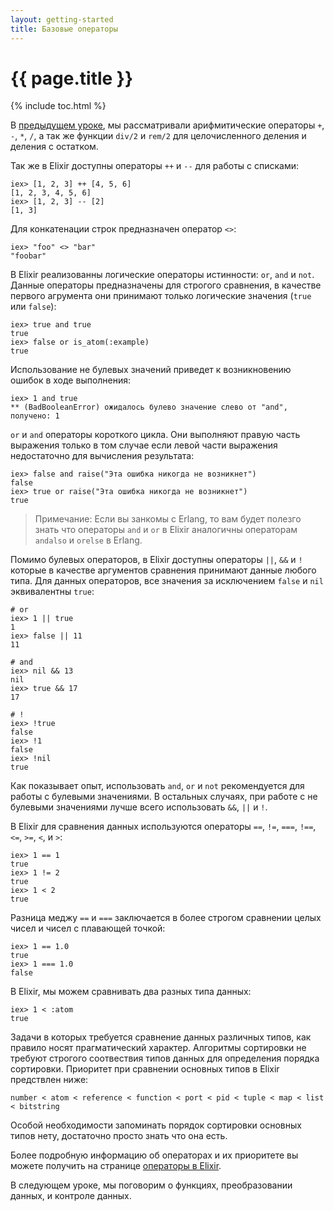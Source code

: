 ```yaml
---
layout: getting-started
title: Базовые операторы
---
```


# {{ page.title }}

{% include toc.html %}

В [предыдущем уроке](/getting-started/basic-types.html), мы рассматривали арифмитические операторы `+`, `-`, `*`, `/`, а так же функции `div/2` и `rem/2` для целочисленного деления и деления с остатком.

Так же в Elixir доступны операторы `++` и `--` для работы с списками:

```iex
iex> [1, 2, 3] ++ [4, 5, 6]
[1, 2, 3, 4, 5, 6]
iex> [1, 2, 3] -- [2]
[1, 3]
```

Для конкатенации строк предназначен оператор `<>`:

```iex
iex> "foo" <> "bar"
"foobar"
```

В Elixir реализованны логические операторы истинности: `or`, `and` и `not`. Данные операторы предназначены для строгого сравнения, в качестве первого агрумента они принимают только логические значения (`true` или `false`):

```iex
iex> true and true
true
iex> false or is_atom(:example)
true
```

Использование не булевых значений приведет к возникновению ошибок в ходе выполнения:

```iex
iex> 1 and true
** (BadBooleanError) ожидалось булево значение слево от "and", получено: 1
```

`or` и `and` операторы короткого цикла. Они выполняют правую часть выражения только в том случае если левой части выражения недостаточно для вычисления результата:

```iex
iex> false and raise("Эта ошибка никогда не возникнет")
false
iex> true or raise("Эта ошибка никогда не возникнет")
true
```

> Примечание: Если вы занкомы с Erlang, то вам будет полезго знать что операторы `and` и `or` в Elixir аналогичны операторам `andalso` и `orelse` в Erlang.

Помимо булевых операторов, в Elixir доступны операторы `||`, `&&` и `!` которые в качестве аргументов сравнения принимают данные любого типа. Для данных операторов, все значения за исключением `false` и `nil` эквивалентны `true`:

```iex
# or
iex> 1 || true
1
iex> false || 11
11

# and
iex> nil && 13
nil
iex> true && 17
17

# !
iex> !true
false
iex> !1
false
iex> !nil
true
```

Как показывает опыт, использовать `and`, `or` и `not` рекомендуется для работы с булевыми значениями. В остальных случаях, при работе с не булевыми значениями лучше всего использовать `&&`, `||` и `!`.

В Elixir для сравнения данных используются операторы `==`, `!=`, `===`, `!==`, `<=`, `>=`, `<`, и `>`:

```iex
iex> 1 == 1
true
iex> 1 != 2
true
iex> 1 < 2
true
```

Разница меджу `==` и `===` заключается в более строгом сравнении целых чисел и чисел с плавающей точкой:

```iex
iex> 1 == 1.0
true
iex> 1 === 1.0
false
```

В Elixir, мы можем сравнивать два разных типа данных:

```iex
iex> 1 < :atom
true
```

Задачи в которых требуется сравнение данных различных типов, как правило носят прагматический характер. Алгоритмы сортировки не требуют строгого соотвествия типов данных для определения порядка сортировки. Приоритет при сравнении основных типов в Elixir предствлен ниже:

    number < atom < reference < function < port < pid < tuple < map < list < bitstring

Особой необходимости запоминать порядок сортировки основных типов нету, достаточно просто знать что она есть.

Более подробную информацию об операторах и их приоритете вы можете получить на странице [операторы в Elixir](/docs/master/elixir/operators.html).

В следующем уроке, мы поговорим о функциях, преобразовании данных, и контроле данных.
